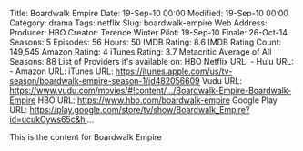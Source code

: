 Title: Boardwalk Empire
Date: 19-Sep-10 00:00
Modified: 19-Sep-10 00:00
Category: drama
Tags: netflix
Slug: boardwalk-empire
Web Address: 
Producer: HBO
Creator: Terence Winter
Pilot: 19-Sep-10
Finale: 26-Oct-14
Seasons: 5
Episodes: 56
Hours: 50
IMDB Rating: 8.6
IMDB Rating Count: 149,545
Amazon Rating: 4
iTunes Rating: 3.7
Metacritic Average of All Seasons: 88
List of Providers it's available on: HBO
Netflix URL: -
Hulu URL: -
Amazon URL: 
iTunes URL: https://itunes.apple.com/us/tv-season/boardwalk-empire-season-1/id482056609
Vudu URL: https://www.vudu.com/movies/#!content/.../Boardwalk-Empire-Boardwalk-Empire
HBO URL: https://www.hbo.com/boardwalk-empire
Google Play URL: https://play.google.com/store/tv/show/Boardwalk_Empire?id=ucukCyws65c&hl...



This is the content for Boardwalk Empire